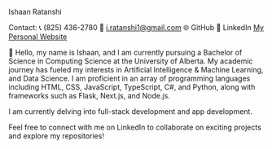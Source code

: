 Ishaan Ratanshi

Contact:
📞 (825) 436-2780
📧 i.ratanshi1@gmail.com
🌐 GitHub
🔗 LinkedIn 
[My Personal Website](https://iratansh.github.io/personal-website/#home)

👋 Hello, my name is Ishaan, and I am currently pursuing a Bachelor of Science in Computing Science at the University of Alberta. My academic journey has fueled my interests in Artificial Intelligence & Machine Learning, and Data Science. I am proficient in an array of programming languages including HTML, CSS, JavaScript, TypeScript, C#, and Python, along with frameworks such as Flask, Next.js, and Node.js. 

I am currently delving into full-stack development and app development.

Feel free to connect with me on LinkedIn to collaborate on exciting projects and explore my repositories!

